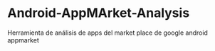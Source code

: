 # Android-AppMArket-Analysis
Herramienta de análisis de apps del market place de google android appmarket
